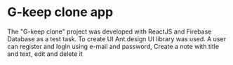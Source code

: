 # G-keep clone app

The "G-keep clone" project was developed with ReactJS and Firebase Database as a test task. To create UI Ant.design UI library was used. A user can register and login using e-mail and password, Create a note with title and text, edit and delete it
